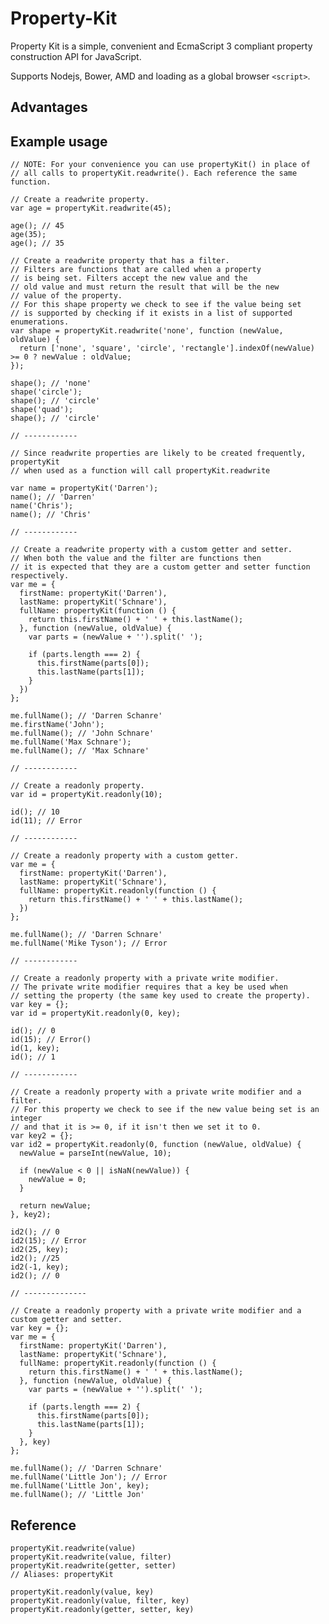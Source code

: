 Property-Kit
===============

Property Kit is a simple, convenient and EcmaScript 3 compliant property construction API for JavaScript.

Supports Nodejs, Bower, AMD and loading as a global browser `<script>`.


## Advantages


## Example usage

    // NOTE: For your convenience you can use propertyKit() in place of
    // all calls to propertyKit.readwrite(). Each reference the same function.

    // Create a readwrite property.
    var age = propertyKit.readwrite(45);

    age(); // 45
    age(35);
    age(); // 35

    // Create a readwrite property that has a filter.
    // Filters are functions that are called when a property
    // is being set. Filters accept the new value and the 
    // old value and must return the result that will be the new
    // value of the property.
    // For this shape property we check to see if the value being set
    // is supported by checking if it exists in a list of supported enumerations.
    var shape = propertyKit.readwrite('none', function (newValue, oldValue) {
      return ['none', 'square', 'circle', 'rectangle'].indexOf(newValue) >= 0 ? newValue : oldValue;
    });

    shape(); // 'none'
    shape('circle');
    shape(); // 'circle'
    shape('quad');
    shape(); // 'circle'

    // ------------

    // Since readwrite properties are likely to be created frequently, propertyKit
    // when used as a function will call propertyKit.readwrite

    var name = propertyKit('Darren');
    name(); // 'Darren'
    name('Chris');
    name(); // 'Chris'

    // ------------

    // Create a readwrite property with a custom getter and setter.
    // When both the value and the filter are functions then
    // it is expected that they are a custom getter and setter function respectively.
    var me = {
      firstName: propertyKit('Darren'),
      lastName: propertyKit('Schnare'),
      fullName: propertyKit(function () {
        return this.firstName() + ' ' + this.lastName();
      }, function (newValue, oldValue) {
        var parts = (newValue + '').split(' ');

        if (parts.length === 2) {
          this.firstName(parts[0]);
          this.lastName(parts[1]);
        }
      })
    };

    me.fullName(); // 'Darren Schanre'
    me.firstName('John'); 
    me.fullName(); // 'John Schnare'
    me.fullName('Max Schnare');
    me.fullName(); // 'Max Schnare'

    // ------------

    // Create a readonly property.
    var id = propertyKit.readonly(10);

    id(); // 10
    id(11); // Error

    // ------------

    // Create a readonly property with a custom getter.
    var me = {
      firstName: propertyKit('Darren'),
      lastName: propertyKit('Schnare'),
      fullName: propertyKit.readonly(function () {
        return this.firstName() + ' ' + this.lastName();
      })
    };

    me.fullName(); // 'Darren Schnare'
    me.fullName('Mike Tyson'); // Error

    // ------------

    // Create a readonly property with a private write modifier.
    // The private write modifier requires that a key be used when
    // setting the property (the same key used to create the property).
    var key = {};
    var id = propertyKit.readonly(0, key);

    id(); // 0
    id(15); // Error()
    id(1, key);
    id(); // 1

    // ------------

    // Create a readonly property with a private write modifier and a filter.
    // For this property we check to see if the new value being set is an integer
    // and that it is >= 0, if it isn't then we set it to 0.
    var key2 = {};
    var id2 = propertyKit.readonly(0, function (newValue, oldValue) {
      newValue = parseInt(newValue, 10);

      if (newValue < 0 || isNaN(newValue)) {
        newValue = 0;
      }

      return newValue;
    }, key2);

    id2(); // 0
    id2(15); // Error
    id2(25, key);
    id2(); //25
    id2(-1, key);
    id2(); // 0

    // --------------

    // Create a readonly property with a private write modifier and a custom getter and setter.
    var key = {};
    var me = {
      firstName: propertyKit('Darren'),
      lastName: propertyKit('Schnare'),
      fullName: propertyKit.readonly(function () {
        return this.firstName() + ' ' + this.lastName();
      }, function (newValue, oldValue) {
        var parts = (newValue + '').split(' ');

        if (parts.length === 2) {
          this.firstName(parts[0]);
          this.lastName(parts[1]);
        }
      }, key)
    };

    me.fullName(); // 'Darren Schnare'
    me.fullName('Little Jon'); // Error
    me.fullName('Little Jon', key);
    me.fullName(); // 'Little Jon'


## Reference

    propertyKit.readwrite(value)
    propertyKit.readwrite(value, filter)
    propertyKit.readwrite(getter, setter)
    // Aliases: propertyKit

    propertyKit.readonly(value, key)
    propertyKit.readonly(value, filter, key)
    propertyKit.readonly(getter, setter, key)